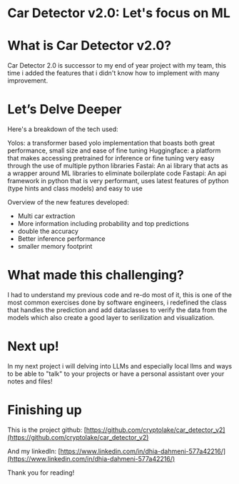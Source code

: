 # Car Detector v2.0: Let's focus on ML

# What is Car Detector v2.0?

Car Detector 2.0 is successor to my end of year project with my team, this time i added the features that i didn't know how to implement with many improvement.

# Let’s Delve Deeper

Here's a breakdown of the tech used:

Yolos: a transformer based yolo implementation that boasts both great performance, small size and ease of fine tuning
Huggingface: a platform that makes accessing pretrained for inference or fine tuning very easy through the use of multiple python libraries
Fastai: An ai library that acts as a wrapper around ML libraries to eliminate boilerplate code
Fastapi: An api framework in python that is very performant, uses latest features of python (type hints and class models) and easy to use

Overview of the new features developed:

- Multi car extraction
- More information including probability and top predictions
- double the accuracy
- Better inference performance
- smaller memory footprint

# What made this challenging?

I had to understand my previous code and re-do most of it, this is one of the most common exercises
done by software engineers, i redefined the class that handles the prediction and add dataclasses
to verify the data from the models which also create a good layer to serilization and visualization.

# Next up!

In my next project i will delving into LLMs and especially local llms and ways to be able to "talk"
to your projects or have a personal assistant over your notes and files!

# Finishing up

This is the project github: [https://github.com/cryptolake/car_detector_v2](https://github.com/cryptolake/car_detector_v2)

And my linkedIn: [https://www.linkedin.com/in/dhia-dahmeni-577a42216/](https://www.linkedin.com/in/dhia-dahmeni-577a42216/)

Thank you for reading!
